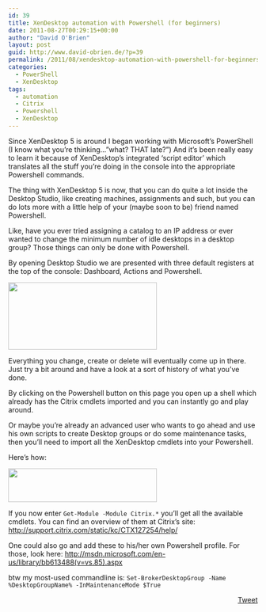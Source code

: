```yaml
---
id: 39
title: XenDesktop automation with Powershell (for beginners)
date: 2011-08-27T00:29:15+00:00
author: "David O'Brien"
layout: post
guid: http://www.david-obrien.de/?p=39
permalink: /2011/08/xendesktop-automation-with-powershell-for-beginners/
categories:
  - PowerShell
  - XenDesktop
tags:
  - automation
  - Citrix
  - Powershell
  - XenDesktop
---
```

Since XenDesktop 5 is around I began working with Microsoft&#8217;s PowerShell (I know what you&#8217;re thinking&#8230;&#8221;what? THAT late?&#8221;) And it&#8217;s been really easy to learn it because of XenDesktop&#8217;s integrated &#8216;script editor&#8217; which translates all the stuff you&#8217;re doing in the console into the appropriate Powershell commands.

The thing with XenDesktop 5 is now, that you can do quite a lot inside the Desktop Studio, like creating machines, assignments and such, but you can do lots more with a little help of your (maybe soon to be) friend named Powershell.
  
Like, have you ever tried assigning a catalog to an IP address or ever wanted to change the minimum number of idle desktops in a desktop group? Those things can only be done with Powershell.

By opening Desktop Studio we are presented with three default registers at the top of the console: Dashboard, Actions and Powershell.

<a href="http://www.david-obrien.de/wp-content/uploads/2011/08/ps_example.jpg" onclick="_gaq.push(['_trackEvent', 'outbound-article', 'http://www.david-obrien.de/wp-content/uploads/2011/08/ps_example.jpg', '']);" class="broken_link"><img class="img-responsive aligncenter size-medium wp-image-41" title="ps_example" src="http://www.david-obrien.de/wp-content/uploads/2011/08/ps_example-300x136.jpg" alt="" width="300" height="136" /></a>

Everything you change, create or delete will eventually come up in there. Just try a bit around and have a look at a sort of history of what you&#8217;ve done.

By clicking on the Powershell button on this page you open up a shell which already has the Citrix cmdlets imported and you can instantly go and play around.
  
Or maybe you&#8217;re already an advanced user who wants to go ahead and use his own scripts to create Desktop groups or do some maintenance tasks, then you&#8217;ll need to import all the XenDesktop cmdlets into your Powershell.

Here&#8217;s how:
  
<a href="http://www.david-obrien.de/wp-content/uploads/2011/08/add-pssnapin.jpg" onclick="_gaq.push(['_trackEvent', 'outbound-article', 'http://www.david-obrien.de/wp-content/uploads/2011/08/add-pssnapin.jpg', '']);" class="broken_link"><img class="img-responsive aligncenter size-medium wp-image-45" title="add-pssnapin" src="http://www.david-obrien.de/wp-content/uploads/2011/08/add-pssnapin-300x68.jpg" alt="" width="300" height="68" /></a>
  
If you now enter `Get-Module -Module Citrix.*` you&#8217;ll get all the available cmdlets. You can find an overview of them at Citrix&#8217;s site: <a href="http://support.citrix.com/static/kc/CTX127254/help/" onclick="_gaq.push(['_trackEvent', 'outbound-article', 'http://support.citrix.com/static/kc/CTX127254/help/', 'http://support.citrix.com/static/kc/CTX127254/help/']);" target="_blank">http://support.citrix.com/static/kc/CTX127254/help/</a>
  
One could also go and add these to his/her own Powershell profile. For those, look here: <a href="http://msdn.microsoft.com/en-us/library/bb613488(v=vs.85).aspx" onclick="_gaq.push(['_trackEvent', 'outbound-article', 'http://msdn.microsoft.com/en-us/library/bb613488(v=vs.85).aspx', 'http://msdn.microsoft.com/en-us/library/bb613488(v=vs.85).aspx']);" target="_blank">http://msdn.microsoft.com/en-us/library/bb613488(v=vs.85).aspx</a>

btw my most-used commandline is: `Set-BrokerDesktopGroup -Name %DesktopGroupName% -InMaintenanceMode $True` 

<div style="float: right; margin-left: 10px;">
  <a href="https://twitter.com/share" onclick="_gaq.push(['_trackEvent', 'outbound-article', 'https://twitter.com/share', 'Tweet']);" class="twitter-share-button" data-hashtags="automation,Citrix,Powershell,XenDesktop" data-count="vertical" data-url="http://www.david-obrien.net/2011/08/xendesktop-automation-with-powershell-for-beginners/">Tweet</a>
</div>
